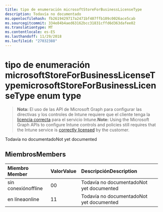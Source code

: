 ```yaml
---
title: tipo de enumeración microsoftStoreForBusinessLicenseType
description: Todavía no documentado
ms.openlocfilehash: fb2619429717a2471bf407ffb109c0026ace5cab
ms.sourcegitcommit: 334e84b4aed63162bcc31831cffd6d363dafee02
ms.translationtype: MT
ms.contentlocale: es-ES
ms.lasthandoff: 11/29/2018
ms.locfileid: "27032388"
---
```

# <a name="microsoftstoreforbusinesslicensetype-enum-type"></a><span data-ttu-id="23264-103">tipo de enumeración microsoftStoreForBusinessLicenseType</span><span class="sxs-lookup"><span data-stu-id="23264-103">microsoftStoreForBusinessLicenseType enum type</span></span>

> <span data-ttu-id="23264-104">**Nota:** El uso de las API de Microsoft Graph para configurar las directivas y los controles de Intune requiere que el cliente tenga la [licencia correcta](https://go.microsoft.com/fwlink/?linkid=839381) para el servicio Intune.</span><span class="sxs-lookup"><span data-stu-id="23264-104">**Note:** Using the Microsoft Graph APIs to configure Intune controls and policies still requires that the Intune service is [correctly licensed](https://go.microsoft.com/fwlink/?linkid=839381) by the customer.</span></span>

<span data-ttu-id="23264-105">Todavía no documentado</span><span class="sxs-lookup"><span data-stu-id="23264-105">Not yet documented</span></span>
## <a name="members"></a><span data-ttu-id="23264-106">Miembros</span><span class="sxs-lookup"><span data-stu-id="23264-106">Members</span></span>
|<span data-ttu-id="23264-107">Miembro	</span><span class="sxs-lookup"><span data-stu-id="23264-107">Member</span></span>|<span data-ttu-id="23264-108">Valor</span><span class="sxs-lookup"><span data-stu-id="23264-108">Value</span></span>|<span data-ttu-id="23264-109">Descripción</span><span class="sxs-lookup"><span data-stu-id="23264-109">Description</span></span>|
|:---|:---|:---|
|<span data-ttu-id="23264-110">sin conexión</span><span class="sxs-lookup"><span data-stu-id="23264-110">offline</span></span>|<span data-ttu-id="23264-111">0</span><span class="sxs-lookup"><span data-stu-id="23264-111">0</span></span>|<span data-ttu-id="23264-112">Todavía no documentado</span><span class="sxs-lookup"><span data-stu-id="23264-112">Not yet documented</span></span>|
|<span data-ttu-id="23264-113">en línea</span><span class="sxs-lookup"><span data-stu-id="23264-113">online</span></span>|<span data-ttu-id="23264-114">1</span><span class="sxs-lookup"><span data-stu-id="23264-114">1</span></span>|<span data-ttu-id="23264-115">Todavía no documentado</span><span class="sxs-lookup"><span data-stu-id="23264-115">Not yet documented</span></span>|



